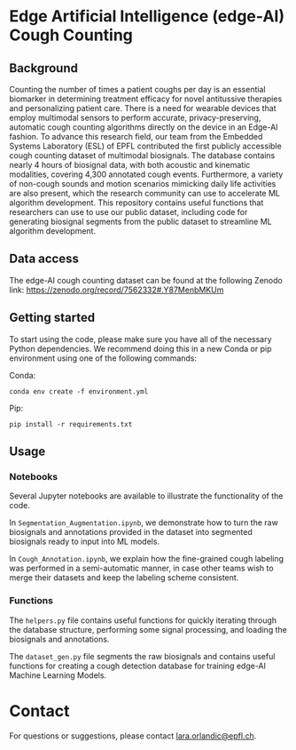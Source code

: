 # Edge Artificial Intelligence (edge-AI) Cough Counting

## Background 
Counting the number of times a patient coughs per day is an essential biomarker in determining treatment efficacy for novel antitussive therapies and personalizing patient care. There is a need for wearable devices that employ multimodal sensors to perform accurate, privacy-preserving, automatic cough counting algorithms directly on the device in an Edge-AI fashion. To advance this research field, our team from the Embedded Systems Laboratory (ESL) of EPFL contributed the first publicly accessible cough counting dataset of multimodal biosignals. The database contains nearly 4 hours of biosignal data, with both acoustic and kinematic modalities, covering 4,300 annotated cough events. Furthermore, a variety of non-cough sounds and motion scenarios mimicking daily life activities are also present, which the research community can use to accelerate ML algorithm development. This repository contains useful functions that researchers can use to use our public dataset, including code for generating biosignal segments from the public dataset to streamline ML algorithm development.

## Data access
The edge-AI cough counting dataset can be found at the following Zenodo link: https://zenodo.org/record/7562332#.Y87MenbMKUm

## Getting started
To start using the code, please make sure you have all of the necessary Python dependencies. We recommend doing this in a new Conda or pip environment using one of the following commands:

Conda:
```
conda env create -f environment.yml

```
Pip:
```
pip install -r requirements.txt
```

## Usage

### Notebooks
Several Jupyter notebooks are available to illustrate the functionality of the code.

In `Segmentation_Augmentation.ipynb`, we demonstrate how to turn the raw biosignals and annotations provided in the dataset into segmented biosignals ready to input into ML models.

In `Cough_Annotation.ipynb`, we explain how the fine-grained cough labeling was performed in a semi-automatic manner, in case other teams wish to merge their datasets and keep the labeling scheme consistent.

### Functions
The `helpers.py` file contains useful functions for quickly iterating through the database structure, performing some signal processing, and loading the biosignals and annotations.

The `dataset_gen.py` file segments the raw biosignals and contains useful functions for creating a cough detection database for training edge-AI Machine Learning Models.

# Contact

For questions or suggestions, please contact lara.orlandic@epfl.ch.
